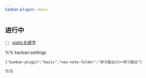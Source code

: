 ```yaml
---
kanban-plugin: basic
---
```


## 进行中

- [ ] [static关键字](学习笔记/C++学习笔记/static关键字.md)

%% kanban:settings

```
{"kanban-plugin":"basic","new-note-folder":"学习笔记/C++学习笔记"}
```

%%
